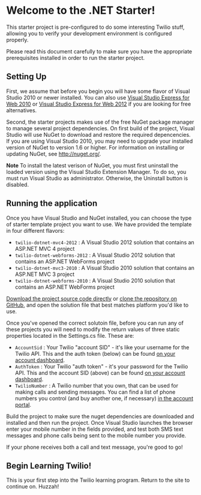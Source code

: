 # Welcome to the .NET Starter!

This starter project is pre-configured to do some interesting Twilio stuff, allowing you to verify your development environment is configured properly.  

Please read this document carefully to make sure you have the appropriate prerequisites installed in order to run the starter project.

## Setting Up

First, we assume that before you begin you will have some flavor of Visual Studio 2010 or newer installed.  You can also use [Visual Studio Express for Web 2010](http://www.microsoft.com/visualstudio/eng/downloads#d-2010-express) or [Visual Studio Express for Web 2012](http://www.microsoft.com/visualstudio/eng/downloads#d-2012-express) if you are looking for free alternatives.

Second, the starter projects makes use of the free NuGet package manager to manage several project dependencies.  On first build of the project, Visual Studio will use NuGet to download and restore the required depencencies.  If you are using Visual Studio 2010, you may need to upgrade your installed version of NuGet to version 1.6 or higher.  For information on installing or updating NuGet, see http://nuget.org/.

**Note**
To install the latest verison of NuGet, you must first uninstall the loaded version using the Visual Studio Extension Manager. To do so, you must run Visual Studio as administrator. Otherwise, the Uninstall button is disabled.

## Running the application

Once you have Visual Studio and NuGet installed, you can choose the type of starter template project you want to use.  We have provided the template in four different flavors:

* `twilio-dotnet-mvc4-2012` : A Visual Studio 2012 solution that contains an ASP.NET MVC 4 project
* `twilio-dotnet-webforms-2012` : A Visual Studio 2012 solution that contains an ASP.NET WebForms project
* `twilio-dotnet-mvc3-2010` : A Visual Studio 2010 solution that contains an ASP.NET MVC 3 project
* `twilio-dotnet-webforms-2010` : A Visual Studio 2010 solution that contains an ASP.NET WebForms project

[Download the project source code directly](https://github.com/twilio/starter-ditnet/archive/master.zip) or [clone the repository on GitHub](https://github.com/twilio/starter-dotnet), and open the solution file that best matches platform you'd like to use.

Once you've opened the correct solutoin file, before you can run any of these projects you will need to modify the return values of three static properties located in the Settings.cs file.  These are:

* `AccountSid` : Your Twilio "account SID" - it's like your username for the Twilio API.  This and the auth token (below) can be found [on your account dashboard](https://www.twilio.com/user/account).
* `AuthToken` : Your Twilio "auth token" - it's your password for the Twilio API.  This and the account SID (above) can be found [on your account dashboard](https://www.twilio.com/user/account).
* `TwilioNumber` : A Twilio number that you own, that can be used for making calls and sending messages.  You can find a list of phone numbers you control (and buy another one, if necessary) [in the account portal](https://www.twilio.com/user/account/phone-numbers/incoming).

Build the project to make sure the nuget dependencies are downloaded and installed and then run the project.  Once Visual Studio launches the browser enter your mobile number in the fields provided, and test both SMS text messages and phone calls being sent to the mobile number you provide. 

If your phone receives both a call and text message, you're good to go!

## Begin Learning Twilio!
This is your first step into the Twilio learning program.  Return to the site to continue on.  Huzzah!